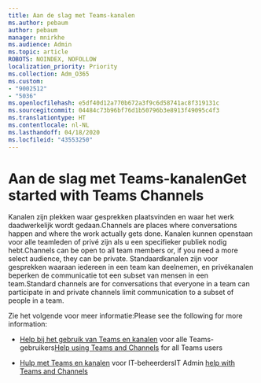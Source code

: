 ```yaml
---
title: Aan de slag met Teams-kanalen
ms.author: pebaum
author: pebaum
manager: mnirkhe
ms.audience: Admin
ms.topic: article
ROBOTS: NOINDEX, NOFOLLOW
localization_priority: Priority
ms.collection: Adm_O365
ms.custom:
- "9002512"
- "5036"
ms.openlocfilehash: e5df40d12a770b672a3f9c6d58741ac8f319131c
ms.sourcegitcommit: 04484c73b96bf76d1b50796b3e8913f49095c4f3
ms.translationtype: HT
ms.contentlocale: nl-NL
ms.lasthandoff: 04/18/2020
ms.locfileid: "43553250"
---
```

# <a name="get-started-with-teams-channels"></a><span data-ttu-id="c7b49-102">Aan de slag met Teams-kanalen</span><span class="sxs-lookup"><span data-stu-id="c7b49-102">Get started with Teams Channels</span></span>

<span data-ttu-id="c7b49-103">Kanalen zijn plekken waar gesprekken plaatsvinden en waar het werk daadwerkelijk wordt gedaan.</span><span class="sxs-lookup"><span data-stu-id="c7b49-103">Channels are places where conversations happen and where the work actually gets done.</span></span> <span data-ttu-id="c7b49-104">Kanalen kunnen openstaan voor alle teamleden of privé zijn als u een specifieker publiek nodig hebt.</span><span class="sxs-lookup"><span data-stu-id="c7b49-104">Channels can be open to all team members or, if you need a more select audience, they can be private.</span></span> <span data-ttu-id="c7b49-105">Standaardkanalen zijn voor gesprekken waaraan iedereen in een team kan deelnemen, en privékanalen beperken de communicatie tot een subset van mensen in een team.</span><span class="sxs-lookup"><span data-stu-id="c7b49-105">Standard channels are for conversations that everyone in a team can participate in and private channels limit communication to a subset of people in a team.</span></span>

<span data-ttu-id="c7b49-106">Zie het volgende voor meer informatie:</span><span class="sxs-lookup"><span data-stu-id="c7b49-106">Please see the following for more information:</span></span>

- <span data-ttu-id="c7b49-107">[Help bij het gebruik van Teams en kanalen](https://support.office.com/article/teams-and-channels-df38ae23-8f85-46d3-b071-cb11b9de5499) voor alle Teams-gebruikers</span><span class="sxs-lookup"><span data-stu-id="c7b49-107">[Help using Teams and Channels](https://support.office.com/article/teams-and-channels-df38ae23-8f85-46d3-b071-cb11b9de5499) for all Teams users</span></span>

- <span data-ttu-id="c7b49-108">[Hulp met Teams en kanalen](https://docs.microsoft.com/microsoftteams/teams-channels-overview) voor IT-beheerders</span><span class="sxs-lookup"><span data-stu-id="c7b49-108">IT Admin [help with Teams and Channels](https://docs.microsoft.com/microsoftteams/teams-channels-overview)</span></span> 
